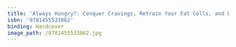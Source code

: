 ```yaml
---
title: 'Always Hungry?: Conquer Cravings, Retrain Your Fat Cells, and Lose Weight Permanently'
isbn: '9781455533862'
binding: Hardcover
image_path: /9781455533862.jpg
---
```


